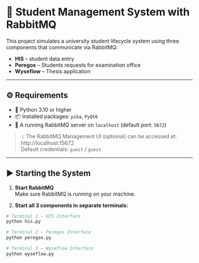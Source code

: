 # 📘 Student Management System with RabbitMQ

This project simulates a university student lifecycle system using three components that communicate via RabbitMQ:

- **HIS** – student data entry
- **Peregos** – Students requests for examination office
- **Wyseflow** – Thesis application

---

## ⚙️ Requirements

- 🐍 Python 3.10 or higher
- 📦 Installed packages: `pika`, `PyQt6`
- 🐇 A running RabbitMQ server on `localhost` (default port: `5672`)

> 💡 The RabbitMQ Management UI (optional) can be accessed at:  
> http://localhost:15672  
> Default credentials: `guest` / `guest`

---

## ▶️ Starting the System

1. **Start RabbitMQ**  
   Make sure RabbitMQ is running on your machine.

2. **Start all 3 components in separate terminals:**

```bash
# Terminal 1 – HIS Interface
python his.py

# Terminal 2 – Peregos Interface
python peregos.py

# Terminal 3 – Wyseflow Interface
python wyseflow.py
